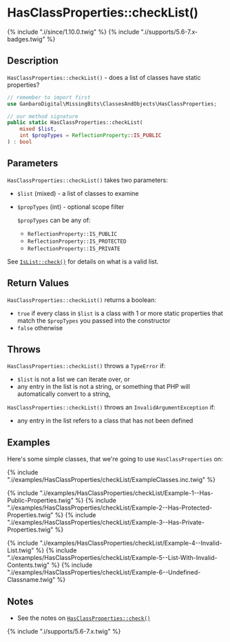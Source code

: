 # HasClassProperties::checkList()

{% include ".i/since/1.10.0.twig" %}
{% include ".i/supports/5.6-7.x-badges.twig" %}

## Description

`HasClassProperties::checkList()` - does a list of classes have static properties?

```php
// remember to import first
use GanbaroDigital\MissingBits\ClassesAndObjects\HasClassProperties;

// our method signature
public static HasClassProperties::checkList(
    mixed $list,
    int $propTypes = ReflectionProperty::IS_PUBLIC
) : bool
```

## Parameters

`HasClassProperties::checkList()` takes two parameters:

* `$list` (mixed) - a list of classes to examine
* `$propTypes` (int) - optional scope filter

  `$propTypes` can be any of:

  - `ReflectionProperty::IS_PUBLIC`
  - `ReflectionProperty::IS_PROTECTED`
  - `ReflectionProperty::IS_PRIVATE`

See [`IsList::check()`](../types/IsList.check.html) for details on what is a valid list.

## Return Values

`HasClassProperties::checkList()` returns a boolean:

* `true` if every class in `$list` is a class with 1 or more static properties that match the `$propTypes` you passed into the constructor
* `false` otherwise

## Throws

`HasClassProperties::checkList()` throws a `TypeError` if:

* `$list` is not a list we can iterate over, or
* any entry in the list is not a string, or something that PHP will automatically convert to a string,

`HasClassProperties::checkList()` throws an `InvalidArgumentException` if:
* any entry in the list refers to a class that has not been defined

## Examples

Here's some simple classes, that we're going to use `HasClassProperties` on:

{% include ".i/examples/HasClassProperties/checkList/ExampleClasses.inc.twig" %}

{% include ".i/examples/HasClassProperties/checkList/Example-1--Has-Public-Properties.twig" %}
{% include ".i/examples/HasClassProperties/checkList/Example-2--Has-Protected-Properties.twig" %}
{% include ".i/examples/HasClassProperties/checkList/Example-3--Has-Private-Properties.twig" %}

{% include ".i/examples/HasClassProperties/checkList/Example-4--Invalid-List.twig" %}
{% include ".i/examples/HasClassProperties/checkList/Example-5--List-With-Invalid-Contents.twig" %}
{% include ".i/examples/HasClassProperties/checkList/Example-6--Undefined-Classname.twig" %}

## Notes

* See the notes on [`HasClassProperties::check()`](HasClassProperties.check.html)

{% include ".i/supports/5.6-7.x.twig" %}
